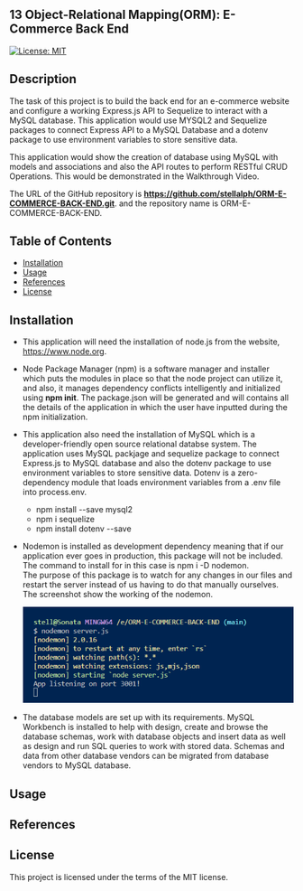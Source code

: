 ## 13 Object-Relational Mapping(ORM): E-Commerce Back End

[![License: MIT](https://img.shields.io/badge/License-MIT-yellow.svg)](https://opensource.org/licenses/MIT)

## Description

The task of this project is to build the back end for an e-commerce website and configure a working Express.js API to Sequelize to interact with a MySQL database.  This application would use MYSQL2 and Sequelize packages to connect Express API to a MySQL Database and a dotenv package to use environment variables to store sensitive data.

This application would show the creation of database using MySQL with models and associations and also the API routes to perform RESTful CRUD Operations.  This would be demonstrated in the Walkthrough Video.

The URL of the GitHub repository is <strong>https://github.com/stellalph/ORM-E-COMMERCE-BACK-END.git</strong>.
and the repository name is ORM-E-COMMERCE-BACK-END.

## Table of Contents

* [Installation](#installation)
* [Usage](#usage)
* [References](#references)
* [License](#license)

## Installation

* This application will need the installation of node.js from the website, https://www.node.org.

* Node Package Manager (npm) is a software manager and installer which puts the modules in place so that the node project can utilize it, and also, it manages dependency 
  conflicts intelligently and initialized using <strong>npm init</strong>.  The package.json will be generated and will contains all the details of the application in which the user have inputted during the npm initialization.

* This application also need the installation of MySQL which is a developer-friendly open source relational databse system.  The application uses MySQL packjage and 
  sequelize package to connect Express.js to MySQL database and also the dotenv package to use environment variables to store sensitive data. Dotenv is a zero-dependency module that loads environment variables from a .env file into process.env.

  - npm install --save mysql2
  - npm i sequelize
  - npm install dotenv --save 

* Nodemon is installed as development dependency meaning that if our application ever goes in production, this package will not be included. The command to install 
  for in this case is npm i -D nodemon.        
  The purpose of this package is to watch for any changes in our files and restart the server instead of us having to do that manually ourselves. The screenshot show the working of the nodemon.  
 
  ![alt text](/assets/image01.png)

* The database models are set up with its requirements.   MySQL Workbench is installed to help with design, create and browse the database schemas, work with database      objects and insert data as well as design and run SQL queries to work with stored data.  Schemas and data from other database vendors can be migrated from database vendors to MySQL database.



## Usage


## References


## License

This project is licensed under the terms of the MIT license.